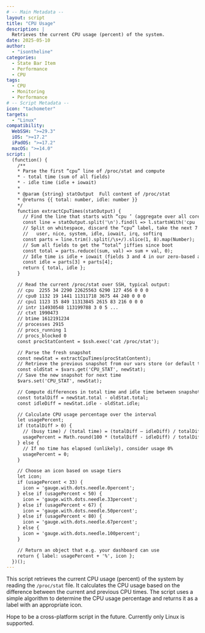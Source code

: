 ```yaml
---
# -- Main Metadata --
layout: script
title: "CPU Usage"
description: |
  Retrieves the current CPU usage (percent) of the system.
date: 2025-05-10
author: 
  - "isontheline"
categories:
  - State Bar Item
  - Performance
  - CPU
tags:
  - CPU
  - Monitoring
  - Performance
# -- Script Metadata --
icon: "tachometer"
targets:
  - "Linux"
compatibility:
  WebSSH: ">=29.3"
  iOS: ">=17.2"
  iPadOS: ">=17.2"
  macOS: ">=14.0"
script: |
  (function() {
    /**
    * Parse the first “cpu” line of /proc/stat and compute
    * - total time (sum of all fields)
    * - idle time (idle + iowait)
    *
    * @param {string} statOutput  Full content of /proc/stat
    * @returns {{ total: number, idle: number }}
    */
    function extractCpuTimes(statOutput) {
      // Find the line that starts with “cpu ’ (aggregate over all cores)
      const line = statOutput.split('\n').find(l => l.startsWith('cpu '));
      // Split on whitespace, discard the “cpu” label, take the next 7 fields:
      //   user, nice, system, idle, iowait, irq, softirq
      const parts = line.trim().split(/\s+/).slice(1, 8).map(Number);
      // Sum all fields to get the “total” jiffies since boot
      const total = parts.reduce((sum, val) => sum + val, 0);
      // Idle time is idle + iowait (fields 3 and 4 in our zero-based array)
      const idle = parts[3] + parts[4];
      return { total, idle };
    }

    // Read the current /proc/stat over SSH, typical output:
    // cpu  2255 34 2290 22625563 6290 127 456 0 0 0
    // cpu0 1132 19 1441 11311718 3675 44 240 0 0 0
    // cpu1 1123 15 849 11313845 2615 83 216 0 0 0
    // intr 114930548 113199788 3 0 5 ... 
    // ctxt 1990473
    // btime 1612191234
    // processes 2915
    // procs_running 1
    // procs_blocked 0
    const procStatContent = $ssh.exec('cat /proc/stat');

    // Parse the fresh snapshot
    const newStat = extractCpuTimes(procStatContent);
    // Retrieve the previous snapshot from our vars store (or default to newStat on first run)
    const oldStat = $vars.get('CPU_STAT', newStat);
    // Save the new snapshot for next time
    $vars.set('CPU_STAT', newStat);

    // Compute differences in total time and idle time between snapshots
    const totalDiff = newStat.total - oldStat.total;
    const idleDiff = newStat.idle - oldStat.idle;

    // Calculate CPU usage percentage over the interval
    let usagePercent;
    if (totalDiff > 0) {
      // (busy time) / (total time) = (totalDiff – idleDiff) / totalDiff
      usagePercent = Math.round(100 * (totalDiff - idleDiff) / totalDiff);
    } else {
      // If no time has elapsed (unlikely), consider usage 0%
      usagePercent = 0;
    }

    // Choose an icon based on usage tiers
    let icon;
    if (usagePercent < 33) {
      icon = 'gauge.with.dots.needle.0percent';
    } else if (usagePercent < 50) {
      icon = 'gauge.with.dots.needle.33percent';
    } else if (usagePercent < 67) {
      icon = 'gauge.with.dots.needle.50percent';
    } else if (usagePercent < 80) {
      icon = 'gauge.with.dots.needle.67percent';
    } else {
      icon = 'gauge.with.dots.needle.100percent';
    }

    // Return an object that e.g. your dashboard can use
    return { label: usagePercent + '%', icon };
  })();
---
```


This script retrieves the current CPU usage (percent) of the system by reading the `/proc/stat` file. It calculates the CPU usage based on the difference between the current and previous CPU times. The script uses a simple algorithm to determine the CPU usage percentage and returns it as a label with an appropriate icon.

Hope to be a cross-platform script in the future. Currently only Linux is supported.
